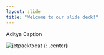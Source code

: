 ```yaml
---
layout: slide
title: "Welcome to our slide deck!"
---
```


Aditya Caption

![jetpacktocat](https://octodex.github.com/images/jetpacktocat.png)
{: .center}
